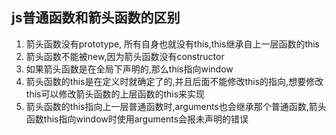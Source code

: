 ## js普通函数和箭头函数的区别 ##

1. 箭头函数没有prototype, 所有自身也就没有this,this继承自上一层函数的this
2. 箭头函数不能被new,因为箭头函数没有constructor
3. 如果箭头函数是在全局下声明的,那么this指向window
4. 箭头函数的this是在定义时就确定了的,并且后面不能修改this的指向,想要修改this可以修改箭头函数的上层函数的this来实现
5. 箭头函数的this指向上一层普通函数时,arguments也会继承那个普通函数,箭头函数this指向window时使用arguments会报未声明的错误
